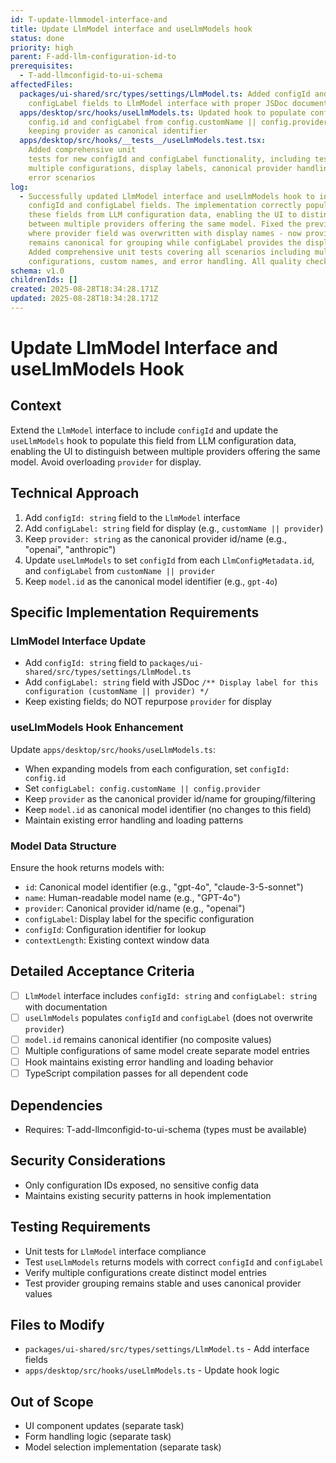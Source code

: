 ```yaml
---
id: T-update-llmmodel-interface-and
title: Update LlmModel interface and useLlmModels hook
status: done
priority: high
parent: F-add-llm-configuration-id-to
prerequisites:
  - T-add-llmconfigid-to-ui-schema
affectedFiles:
  packages/ui-shared/src/types/settings/LlmModel.ts: Added configId and
    configLabel fields to LlmModel interface with proper JSDoc documentation
  apps/desktop/src/hooks/useLlmModels.ts: Updated hook to populate configId from
    config.id and configLabel from config.customName || config.provider, while
    keeping provider as canonical identifier
  apps/desktop/src/hooks/__tests__/useLlmModels.test.tsx:
    Added comprehensive unit
    tests for new configId and configLabel functionality, including tests for
    multiple configurations, display labels, canonical provider handling, and
    error scenarios
log:
  - Successfully updated LlmModel interface and useLlmModels hook to include
    configId and configLabel fields. The implementation correctly populates
    these fields from LLM configuration data, enabling the UI to distinguish
    between multiple providers offering the same model. Fixed the previous issue
    where provider field was overwritten with display names - now provider
    remains canonical for grouping while configLabel provides the display value.
    Added comprehensive unit tests covering all scenarios including multiple
    configurations, custom names, and error handling. All quality checks pass.
schema: v1.0
childrenIds: []
created: 2025-08-28T18:34:28.171Z
updated: 2025-08-28T18:34:28.171Z
---
```


# Update LlmModel Interface and useLlmModels Hook

## Context

Extend the `LlmModel` interface to include `configId` and update the `useLlmModels` hook to populate this field from LLM configuration data, enabling the UI to distinguish between multiple providers offering the same model. Avoid overloading `provider` for display.

## Technical Approach

1. Add `configId: string` field to the `LlmModel` interface
2. Add `configLabel: string` field for display (e.g., `customName || provider`)
3. Keep `provider: string` as the canonical provider id/name (e.g., "openai", "anthropic")
4. Update `useLlmModels` to set `configId` from each `LlmConfigMetadata.id`, and `configLabel` from `customName || provider`
5. Keep `model.id` as the canonical model identifier (e.g., `gpt-4o`)

## Specific Implementation Requirements

### LlmModel Interface Update

- Add `configId: string` field to `packages/ui-shared/src/types/settings/LlmModel.ts`
- Add `configLabel: string` field with JSDoc `/** Display label for this configuration (customName || provider) */`
- Keep existing fields; do NOT repurpose `provider` for display

### useLlmModels Hook Enhancement

Update `apps/desktop/src/hooks/useLlmModels.ts`:

- When expanding models from each configuration, set `configId: config.id`
- Set `configLabel: config.customName || config.provider`
- Keep `provider` as the canonical provider id/name for grouping/filtering
- Keep `model.id` as canonical model identifier (no changes to this field)
- Maintain existing error handling and loading patterns

### Model Data Structure

Ensure the hook returns models with:

- `id`: Canonical model identifier (e.g., "gpt-4o", "claude-3-5-sonnet")
- `name`: Human-readable model name (e.g., "GPT-4o")
- `provider`: Canonical provider id/name (e.g., "openai")
- `configLabel`: Display label for the specific configuration
- `configId`: Configuration identifier for lookup
- `contextLength`: Existing context window data

## Detailed Acceptance Criteria

- [ ] `LlmModel` interface includes `configId: string` and `configLabel: string` with documentation
- [ ] `useLlmModels` populates `configId` and `configLabel` (does not overwrite `provider`)
- [ ] `model.id` remains canonical identifier (no composite values)
- [ ] Multiple configurations of same model create separate model entries
- [ ] Hook maintains existing error handling and loading behavior
- [ ] TypeScript compilation passes for all dependent code

## Dependencies

- Requires: T-add-llmconfigid-to-ui-schema (types must be available)

## Security Considerations

- Only configuration IDs exposed, no sensitive config data
- Maintains existing security patterns in hook implementation

## Testing Requirements

- Unit tests for `LlmModel` interface compliance
- Test `useLlmModels` returns models with correct `configId` and `configLabel`
- Verify multiple configurations create distinct model entries
- Test provider grouping remains stable and uses canonical provider values

## Files to Modify

- `packages/ui-shared/src/types/settings/LlmModel.ts` - Add interface fields
- `apps/desktop/src/hooks/useLlmModels.ts` - Update hook logic

## Out of Scope

- UI component updates (separate task)
- Form handling logic (separate task)
- Model selection implementation (separate task)
